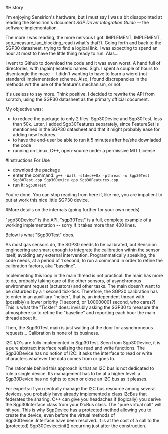 #History

I'm enjoying Sensirion's hardware, but I must say
I was a bit disappointed at reading the Sensirion's document
*SGP Driver Integration Guide* -- the software implementation.


The more I was reading, the more nervous I got.
IMPLEMENT, IMPLEMENT, sgp_measure_iaq_blocking_read (what's that?).
Going forth and back to the SGP30 datasheet, trying to find a logical link.
I was expecting to spend an hour at most to have the little thing
ready to run. Alas...

I went to Github to download the code and it was even worst.
A hand full of directories, with (again) esoteric names. Sigh.
I spent a couple of hours to disentangle the maze -- I didn't wanting
to have to learn a wierd (not standard) implementation scheme.
Also, I found discrepancies in the methods wrt the use of
the feature's mechanism, or not.

It's useless to say more. Think positive. I decided to rewrite the API
from scratch, using the SGP30 datasheet as the primary official document.

My objective was:
- to reduce the package to only 2 files: Sgp30Device and Sgp30Test,
less than 50k.
Later, I added Sgp30Features separately, since FeatureSet is mentionned in
the SGP30 datasheet and that it might probably ease for adding new features.
- to have the end-user be able to run it 5 minutes after he/she downladed
the code
- running on Linux, C++, open-source under a permissive MIT License

#Instructions For Use

- download the package
- enter the command:
`g++ -Wall -std=c++0x -pthread -o Sgp30Test Sgp30Test.cpp Sgp30Device.cpp Sgp30Features.cpp`
- run it: `Sgp30Test`

You're done.  You can stop reading from here if, like me, you are impatient
to put at work this nice little SGP30 device.

#More details on the internals (going further for your own needs)

"sgp30Device" is the API, "sgp30Test" is a full, complete example of
a working implementation -- sorry if it takes more than 400 lines.

Below is what "Sgp30Test" does.

As most gas sensors do, the SGP30 needs to be calibrated,
but Sensirion engineering are smart enough to integrate the calibration
within the sensor itself, avoiding any external intervention.
Programmatically speaking, the code needs, at a period of 1 second,
to run a command in order to refine the calibration factors, aka "baseline".

Implementing this loop in the main thread is not practical: the main has
more to do, probably taking care of the other sensors, of asynchronous
environment request (actuators) and other tasks. The main doesn't want
to be disturbed by a 1 second tick-tick. Therefore, the SGP30 calibration has
to enter in an auxilliary "helper", that is, an independent thread
with (possibly) a lower priority (1 second, or 1.00000001 second, who cares?)
This is what the "Tickler" does: invisibly asking the SGP30 to measure
the atmosphere so to refine the "baseline" and reporting each hour
the main thread about it.

Then, the Sgp30Test main is just waiting at the door for asynchroneous
requests... Calibration is none of its business.

I2C I/O's are fully implemented in Sgp30Test. Seen from Sgp30Device,
it is a pure abstract interface realizing the read and write functions.
The Sgp30Device has no notion of I2C: it asks the interface to read or
write characters whatever the data comes from or goes to.

The rationale behind this approach is that an I2C bus is not dedicated
to rule a single device. Its management has to be at a higher level: a
Sgp30Device has no rights to open or close an I2C bus as it pleases.

For experts: if you centrally manage the I2C bus resource among several
devices, you probably have already implemented a class I2cBus that
federates the sharing. C++ can give you headaches if (logically) you derive
the Sgp30Interface class from your I2cBus class.
The "pure virtual call" will hit you. This is why SgpDevice has a protected
method allowing you to create the device, even before the virtual methods
of Sgp30Device::Interface have been resolved. It is at the cost of a call
to the (protected) Sgp30Device::init() occurring just after the construction.
